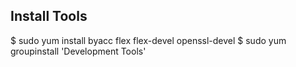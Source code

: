 ## Install Tools

$ sudo yum install byacc flex flex-devel openssl-devel
$ sudo yum groupinstall 'Development Tools'
